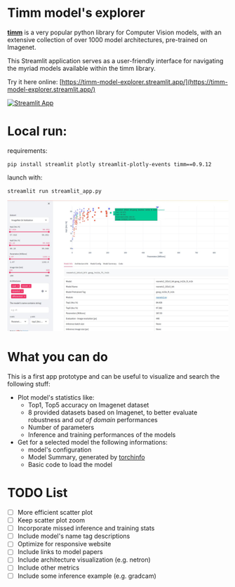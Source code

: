 # Timm model's explorer

[**timm**](https://github.com/huggingface/pytorch-image-models) is a very popular python library for Computer Vision models, with an extensive collection of over 1000 model architectures, pre-trained on Imagenet.

This Streamlit application serves as a user-friendly interface for navigating the myriad models available within the timm library.

Try it here online: [https://timm-model-explorer.streamlit.app/](https://timm-model-explorer.streamlit.app/)


[![Streamlit App](https://static.streamlit.io/badges/streamlit_badge_black_white.svg)](https://timm-model-explorer.streamlit.app/)

# Local run:
requirements:
```
pip install streamlit plotly streamlit-plotly-events timm==0.9.12
```
launch with:
```
streamlit run streamlit_app.py
```


![alt text](screenshot.jpg "Title")

# What you can do
This is a first app prototype and can be useful to visualize and search the following stuff:

- Plot model's statistics like:
    - Top1, Top5 accuracy on Imagenet dataset
    - 8 provided datasets based on Imagenet, to better evaluate robustness and *out of domain* performances
    - Number of parameters
    - Inference and training performances of the models
- Get for a selected model the following informations:
    - model's configuration
    - Model Summary, generated by [torchinfo](https://github.com/tyleryep/torchinfo)
    - Basic code to load the model

# TODO List

- [ ] More efficient scatter plot
- [ ] Keep scatter plot zoom
- [ ] Incorporate missed inference and training stats
- [ ] Include model's name tag descriptions
- [ ] Optimize for responsive website
- [ ] Include links to model papers
- [ ] Include architecture visualization (e.g. netron)
- [ ] Include other metrics
- [ ] Include some inference example (e.g. gradcam)
